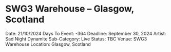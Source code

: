 # SWG3 Warehouse – Glasgow, Scotland

Date: 21/10/2024
Days To Event: -364
Deadline: September 30, 2024
Artist: Sad Night Dynamite
Sub-Category: Live
Status: TBC
Venue: SWG3 Warehouse
Location: Glasgow, Scotland